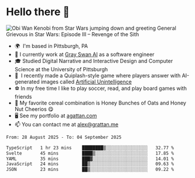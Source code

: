 <!--
**GameDog9988/GameDog9988** is a ✨ _special_ ✨ repository because its `README.md` (this file) appears on your GitHub profile.

Here are some ideas to get you started:

- 🔭 I’m currently working on ...
- 🌱 I’m currently learning ...
- 👯 I’m looking to collaborate on ...
- 🤔 I’m looking for help with ...
- 💬 Ask me about ...
- 📫 How to reach me: ...
- 😄 Pronouns: ...
- ⚡ Fun fact: ...
-->



Hello there 👋
==================================

![Obi Wan Kenobi from Star Wars jumping down and greeting General Grievous in Star Wars: Episode III – Revenge of the Sith](https://github.com/agrattan0820/agrattan0820/assets/51346343/689e56eb-29be-46a5-a079-28ea727b5f7e)


- 🌍  I'm based in Pittsburgh, PA
- 🦢  I currently work at [Gray Swan AI](https://www.grayswan.ai) as a software engineer
- 🎓  Studied Digital Narrative and Interactive Design and Computer Science at the University of Pittsburgh
- 👾  I recently made a Quiplash-style game where players answer with AI-generated images called [Artificial Unintelligence](https://github.com/agrattan0820/artificial-unintelligence)
- ⚽  In my free time I like to play soccer, read, and play board games with friends
- 🥣  My favorite cereal combination is Honey Bunches of Oats and Honey Nut Cheerios 😋
- 🖥️  See my portfolio at [agattan.com](http://agrattan.com/)
- 📫  You can contact me at [alex@grattan.me](mailto:alex@grattan.me)

<!--START_SECTION:waka-->

```txt
From: 28 August 2025 - To: 04 September 2025

TypeScript   1 hr 23 mins    ████████▒░░░░░░░░░░░░░░░░   32.77 %
Svelte       45 mins         ████▒░░░░░░░░░░░░░░░░░░░░   17.85 %
YAML         35 mins         ███▓░░░░░░░░░░░░░░░░░░░░░   14.01 %
JavaScript   24 mins         ██▒░░░░░░░░░░░░░░░░░░░░░░   09.63 %
JSON         23 mins         ██▒░░░░░░░░░░░░░░░░░░░░░░   09.22 %
```

<!--END_SECTION:waka-->

